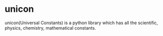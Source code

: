 # unicon
unicon(Universal Constants) is a python library which has all the scientific, physics, chemistry, mathematical constants.
